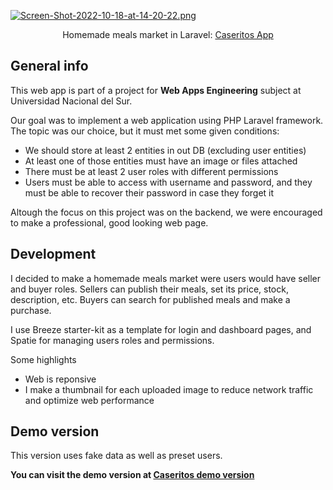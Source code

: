 [![Screen-Shot-2022-10-18-at-14-20-22.png](https://i.postimg.cc/x8FyLMfD/Screen-Shot-2022-10-18-at-14-20-22.png)](https://postimg.cc/sG7hrBGw)

<p align="center">Homemade meals market in Laravel: <a href="https://caseritos.herokuapp.com/">Caseritos App</a> </p>

## General info

This web app is part of a project for **Web Apps Engineering** subject at Universidad Nacional del Sur.

Our goal was to implement a web application using PHP Laravel framework. The topic was our choice, but it must met some given conditions:
- We should store at least 2 entities in out DB (excluding user entities)
- At least one of those entities must have an image or files attached
- There must be at least 2 user roles with different permissions
- Users must be able to access with username and password, and they must be able to recover their password in case they forget it

Altough the focus on this project was on the backend, we were encouraged to make a professional, good looking web page. 

## Development

I decided to make a homemade meals market were users would have seller and buyer roles.
Sellers can publish their meals, set its price, stock, description, etc.
Buyers can search for published meals and make a purchase.

I use Breeze starter-kit as a template for login and dashboard pages, and Spatie for managing users roles and permissions.

Some highlights

- Web is reponsive
- I make a thumbnail for each uploaded image to reduce network traffic and optimize web performance

## Demo version

This version uses fake data as well as preset users.

**You can visit the demo version at [Caseritos demo version](https://caseritos.herokuapp.com/)**
